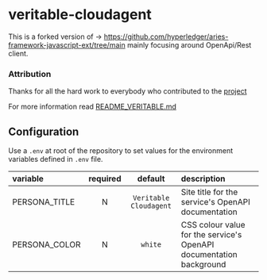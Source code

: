 # veritable-cloudagent

This is a forked version of -> https://github.com/hyperledger/aries-framework-javascript-ext/tree/main mainly focusing around OpenApi/Rest client.

### Attribution

Thanks for all the hard work to everybody who contributed to the [project](https://github.com/hyperledger/aries-framework-javascript-ext/tree/main)

For more information read [README_VERITABLE.md](./README_VERITABLE.md)

## Configuration

Use a `.env` at root of the repository to set values for the environment variables defined in `.env` file.

| variable      | required |        default         | description                                                         |
| :------------ | :------: | :--------------------: | :------------------------------------------------------------------ |
| PERSONA_TITLE |    N     | `Veritable Cloudagent` | Site title for the service's OpenAPI documentation                  |
| PERSONA_COLOR |    N     |        `white`         | CSS colour value for the service's OpenAPI documentation background |
